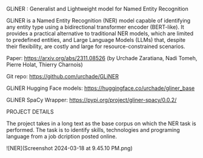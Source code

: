 GLiNER : Generalist and Lightweight model for Named Entity Recognition

GLiNER is a Named Entity Recognition (NER) model capable of identifying any entity type using a bidirectional transformer encoder (BERT-like). It provides a practical alternative to traditional NER models, which are limited to predefined entities, and Large Language Models (LLMs) that, despite their flexibility, are costly and large for resource-constrained scenarios.

Paper: https://arxiv.org/abs/2311.08526 (by Urchade Zaratiana, Nadi Tomeh, Pierre Holat, Thierry Charnois)

Git repo: https://github.com/urchade/GLiNER

GLiNER Hugging Face models: https://huggingface.co/urchade/gliner_base

GLiNER SpaCy Wrapper: https://pypi.org/project/gliner-spacy/0.0.2/

PROJECT DETAILS

The project takes in a long text as the base corpus on which the NER task is performed. The task is to identify skills, technologies and programing language from a job dcription posted online.

![NER](Screenshot 2024-03-18 at 9.45.10 PM.png)

